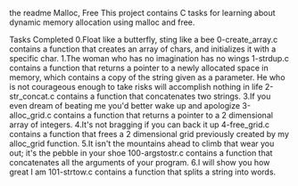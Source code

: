 the readme
Malloc, Free
This project contains C tasks for learning about dynamic memory allocation using malloc and free.

Tasks Completed
0.Float like a butterfly, sting like a bee 0-create_array.c contains a function that creates an array of chars, and initializes it with a specific char.
1.The woman who has no imagination has no wings 1-strdup.c contains a function that returns a pointer to a newly allocated space in memory, which contains a copy of the string given as a parameter.
He who is not courageous enough to take risks will accomplish nothing in life 2-str_concat.c contains a function that concatenates two strings.
3.If you even dream of beating me you'd better wake up and apologize 3-alloc_grid.c contains a function that returns a pointer to a 2 dimensional array of integers.
4.It's not bragging if you can back it up 4-free_grid.c contains a function that frees a 2 dimensional grid previously created by my alloc_grid function.
5.It isn't the mountains ahead to climb that wear you out; it's the pebble in your shoe 100-argstostr.c contains a function that concatenates all the arguments of your program.
6.I will show you how great I am 101-strtow.c contains a function that splits a string into words.
